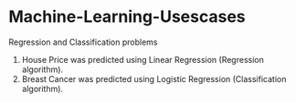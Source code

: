 # Machine-Learning-Usescases
Regression and Classification problems

1. House Price was predicted using Linear Regression (Regression algorithm).
2. Breast Cancer was predicted using Logistic Regression (Classification algorithm).
